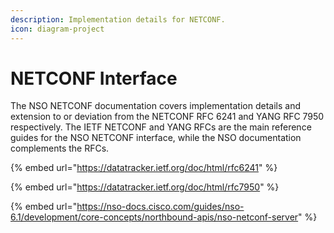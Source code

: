 ```yaml
---
description: Implementation details for NETCONF.
icon: diagram-project
---
```


# NETCONF Interface

The NSO NETCONF documentation covers implementation details and extension to or deviation from the NETCONF RFC 6241 and YANG RFC 7950 respectively. The IETF NETCONF and YANG RFCs are the main reference guides for the NSO NETCONF interface, while the NSO documentation complements the RFCs.

{% embed url="https://datatracker.ietf.org/doc/html/rfc6241" %}

{% embed url="https://datatracker.ietf.org/doc/html/rfc7950" %}

{% embed url="https://nso-docs.cisco.com/guides/nso-6.1/development/core-concepts/northbound-apis/nso-netconf-server" %}
